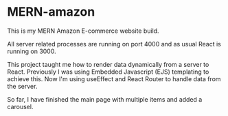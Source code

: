 # MERN-amazon

This is my MERN Amazon E-commerce website build. 

All server related processes are running on port 4000 and as usual React is running on 3000. 

This project taught me how to render data dynamically from a server to React. Previously I was using Embedded Javascript (EJS) templating to achieve this. Now I'm using
useEffect and React Router to handle data from the server.

So far, I have finished the main page with multiple items and added a carousel.
